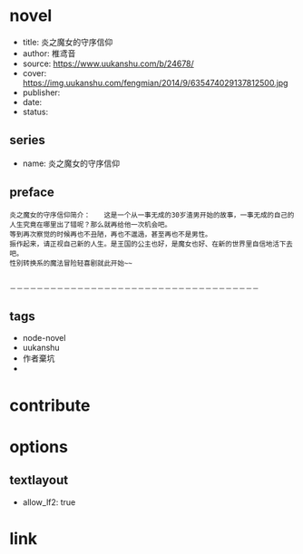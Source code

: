 # novel

- title: 炎之魔女的守序信仰
- author: 椎鸢音
- source: https://www.uukanshu.com/b/24678/
- cover: https://img.uukanshu.com/fengmian/2014/9/635474029137812500.jpg
- publisher:
- date:
- status:

## series

- name: 炎之魔女的守序信仰

## preface


```
炎之魔女的守序信仰简介：　　这是一个从一事无成的30岁渣男开始的故事，一事无成的自己的人生究竟在哪里出了错呢？那么就再给他一次机会吧。
等到再次察觉的时候再也不丑陋，再也不邋遢，甚至再也不是男性。
振作起来，请正视自己新的人生。是王国的公主也好，是魔女也好、在新的世界里自信地活下去吧。
性别转换系的魔法冒险轻喜剧就此开始~~


－－－－－－－－－－－－－－－－－－－－－－－－－－－－－－－－－－－－－
```

## tags

- node-novel
- uukanshu
- 作者棄坑
- 

# contribute


# options

## textlayout

- allow_lf2: true

# link


